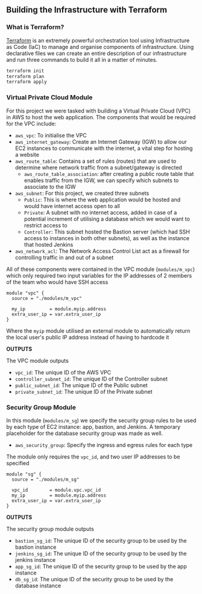 ## Building the Infrastructure with Terraform

### What is Terraform?

[Terraform](https://www.terraform.io/) is an extremely powerful orchestration tool using Infrastructure as Code (IaC) to manage and organise components of infrastructure. Using declarative files we can create an entire description of our infrastructure and  run three commands to build it all in a matter of minutes.
```bash
terraform init
terraform plan
terraform apply
```
### Virtual Private Cloud Module

For this project we were tasked with building a Virtual Private Cloud (VPC) in AWS to host the web application. The components that would be required for the VPC include:
- ``aws_vpc``: To initialise the VPC
- ``aws_internet_gateway``: Create an Internet Gateway (IGW) to allow our EC2 instances to communicate with the internet, a vital step for hosting a website
- ``aws_route_table``: Contains a set of rules (routes) that are used to determine where network traffic from a subnet/gateway is directed
    - ``aws_route_table_association``: after creating a public route table that enables traffic from the IGW, we can specify which subnets to associate to the IGW
- ``aws_subnet``: For this project, we created three subnets
    - ``Public``: This is where the web application would be hosted and would have internet access open to all
    - ``Private``: A subnet with no internet access, added in case of a potential increment of utilising a database which we would want to restrict access to
    - ``Controller``: This subnet hosted the Bastion server (which had SSH access to instances in both other subnets), as well as the instance that hosted Jenkins
- ``aws_network_acl``: The Network Access Control List act as a firewall for controlling traffic in and out of a subnet

All of these components were contained in the VPC module (``modules/m_vpc``) which only required two input variables for the IP addresses of 2 members of the team who would have SSH access
```
module "vpc" {
  source = "./modules/m_vpc"

  my_ip         = module.myip.address
  extra_user_ip = var.extra_user_ip
}
```
Where the ``myip`` module utilised an external module to automatically return the local user's public IP address instead of having to hardcode it

**OUTPUTS**

The VPC module outputs
- ``vpc_id``: The unique ID of the AWS VPC
- ``controller_subnet_id``: The unique ID of the Controller subnet
- ``public_subnet_id``: The unique ID of the Public subnet
- ``private_subnet_id``: The unique ID of the Private subnet

### Security Group Module

In this module (``modules/m_sg``) we specify the security group rules to be used by each type of EC2 instance: app, bastion, and Jenkins. A temporary placeholder for the database security group was made as well.

- ``aws_security_group``: Specify the ingress and egress rules for each type

The module only requires the ``vpc_id``, and two user IP addresses to be specified
```
module "sg" {
  source = "./modules/m_sg"

  vpc_id        = module.vpc.vpc_id
  my_ip         = module.myip.address
  extra_user_ip = var.extra_user_ip
}
```

**OUTPUTS**

The security group module outputs 
- ``bastion_sg_id``: The unique ID of the security group to be used by the bastion instance
- ``jenkins_sg_id``: The unique ID of the security group to be used by the jenkins instance
- ``app_sg_id``: The unique ID of the security group to be used by the app instance
- ``db_sg_id``: The unique ID of the security group to be used by the database instance